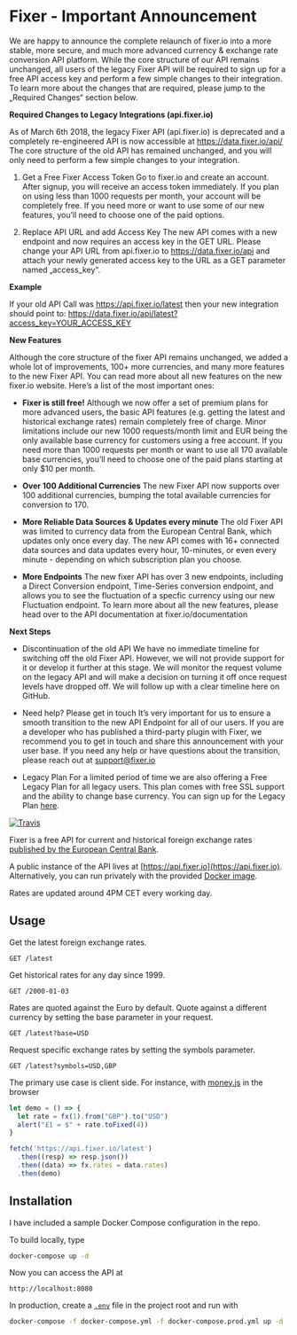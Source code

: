 # Fixer -  Important Announcement

We are happy to announce the complete relaunch of fixer.io into a more stable, more secure, and much more advanced currency & exchange rate conversion API platform. While the core structure of our API remains unchanged, all users of the legacy Fixer API will be required to sign up for a free API access key and perform a few simple changes to their integration. To learn more about the changes that are required, please jump to the „Required Changes“ section below.

**Required Changes to Legacy Integrations (api.fixer.io)**

As of March 6th 2018, the legacy Fixer API (api.fixer.io) is deprecated and a completely re-engineered API is now accessible at https://data.fixer.io/api/ The core structure of the old API has remained unchanged, and you will only need to perform a few simple changes to your integration.

1. Get a Free Fixer Access Token
Go to fixer.io and create an account. After signup, you will receive an access token immediately. If you plan on using less than 1000 requests per month, your account will be completely free. If you need more or want to use some of our new features, you’ll need to choose one of the paid options.

2. Replace API URL and add Access Key
The new API comes with a new endpoint and now requires an access key in the GET URL. Please change your API URL from api.fixer.io to https://data.fixer.io/api and attach your newly generated access key to the URL as a GET parameter named „access_key“. 

**Example**

If your old API Call was https://api.fixer.io/latest then your new integration should point to: https://data.fixer.io/api/latest?access_key=YOUR_ACCESS_KEY 

**New Features**

Although the core structure of the fixer API remains unchanged, we added a whole lot of improvements, 100+ more currencies, and many more features to the new Fixer API. You can read more about all new features on the new fixer.io website. Here’s a list of the most important ones:

- **Fixer is still free!**
Although we now offer a set of premium plans for more advanced users, the basic API features (e.g. getting the latest and historical exchange rates) remain completely free of charge. Minor limitations include our new 1000 requests/month limit and EUR being the only available base currency for customers using a free account. If you need more than 1000 requests per month or want to use all 170 available base currencies, you’ll need to choose one of the paid plans starting at only $10 per month.

- **Over 100 Additional Currencies**
The new Fixer API now supports over 100 additional currencies, bumping the total available currencies for conversion to 170.

- **More Reliable Data Sources & Updates every minute**
The old Fixer API was limited to currency data from the European Central Bank, which updates only once every day. The new API comes with 16+ connected data sources and data updates every hour, 10-minutes, or even every minute - depending on which subscription plan you choose.

- **More Endpoints**
The new fixer API has over 3 new endpoints, including a Direct Conversion endpoint, Time-Series conversion endpoint, and allows you to see the fluctuation of a specfic currency using our new Fluctuation endpoint. To learn more about all the new features, please head over to the API documentation at fixer.io/documentation 

**Next Steps**

- Discontinuation of the old API
We have no immediate timeline for switching off the old Fixer API. However, we will not provide support for it or develop it further at this stage. We will monitor the request volume on the legacy API and will make a decision on turning it off once request levels have dropped off. We will follow up with a clear timeline here on GitHub.

- Need help? Please get in touch
It’s very important for us to ensure a smooth transition to the new API Endpoint for all of our users. If you are a developer who has published a third-party plugin with Fixer, we recommend you to get in touch and share this announcement with your user base. If you need any help or have questions about the transition, please reach out at support@fixer.io 

- Legacy Plan
For a limited period of time we are also offering a Free Legacy Plan for all legacy users. This plan comes with free SSL support and the ability to change base currency. You can sign up for the Legacy Plan [here](https://fixer.io/signup/legacy). 




[![Travis](https://travis-ci.org/hakanensari/fixer.svg)](https://travis-ci.org/hakanensari/fixer)

Fixer is a free API for current and historical foreign exchange rates [published by the European Central Bank](https://www.ecb.europa.eu/stats/policy_and_exchange_rates/euro_reference_exchange_rates/html/index.en.html).

A public instance of the API lives at [https://api.fixer.io](https://api.fixer.io). Alternatively, you can run  privately with the provided [Docker image](https://hub.docker.com/r/hakanensari/fixer/).

Rates are updated around 4PM CET every working day.

## Usage

Get the latest foreign exchange rates.

```http
GET /latest
```

Get historical rates for any day since 1999.

```http
GET /2000-01-03
```

Rates are quoted against the Euro by default. Quote against a different currency by setting the base parameter in your request.

```http
GET /latest?base=USD
```

Request specific exchange rates by setting the symbols parameter.

```http
GET /latest?symbols=USD,GBP
```

The primary use case is client side. For instance, with [money.js](https://openexchangerates.github.io/money.js/) in the browser

```js
let demo = () => {
  let rate = fx(1).from("GBP").to("USD")
  alert("£1 = $" + rate.toFixed(4))
}

fetch('https://api.fixer.io/latest')
  .then((resp) => resp.json())
  .then((data) => fx.rates = data.rates)
  .then(demo)
```

## Installation

I have included a sample Docker Compose configuration in the repo.

To build locally, type

```bash
docker-compose up -d
```

Now you can access the API at

```
http://localhost:8080
```

In production, create a [`.env`](.env.example) file in the project root and run with

```bash
docker-compose -f docker-compose.yml -f docker-compose.prod.yml up -d
```

